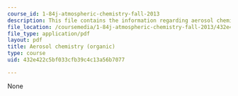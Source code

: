 ```yaml
---
course_id: 1-84j-atmospheric-chemistry-fall-2013
description: This file contains the information regarding aerosol chemistry-organic.
file_location: /coursemedia/1-84j-atmospheric-chemistry-fall-2013/432e422c5bf033cfb39c4c13a56b7077_MIT1_84JF13_Lec20_OA.pdf
file_type: application/pdf
layout: pdf
title: Aerosol chemistry (organic)
type: course
uid: 432e422c5bf033cfb39c4c13a56b7077

---
```

None